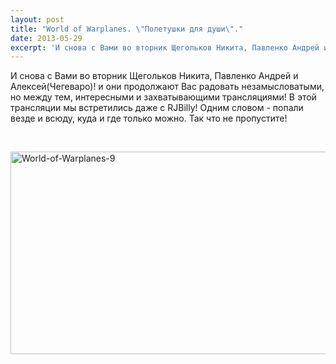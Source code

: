 ```yaml
---
layout: post
title: "World of Warplanes. \"Полетушки для души\"."
date: 2013-05-29
excerpt: 'И снова с Вами во вторник Щегольков Никита, Павленко Андрей и Алексей(Чегеваро)! и они продолжают Вас радовать незамысловатыми, но между тем, интересными и захватывающими трансляциями! В этой трансляции мы встретились даже с RJBilly! Одним словом - попали везде и всюду, куда и где только можно...'
---
```


И снова с Вами во вторник Щегольков Никита, Павленко Андрей и Алексей(Чегеваро)! и они продолжают Вас радовать незамысловатыми, но между тем, интересными и захватывающими трансляциями! В этой трансляции мы встретились даже с RJBilly! Одним словом - попали везде и всюду, куда и где только можно. Так что не пропустите!

&nbsp;

<a href="http://gamersoul.ru/wp-content/uploads/2013/04/World-of-Warplanes-9.jpg"><img class="wp-image-1885 aligncenter" alt="World-of-Warplanes-9" src="http://gamersoul.ru/wp-content/uploads/2013/04/World-of-Warplanes-9.jpg" width="576" height="324" /></a>